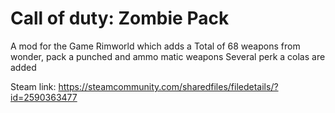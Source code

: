 # Call of duty: Zombie Pack
A mod for the Game Rimworld which adds a Total of 68 weapons from wonder, pack a punched and ammo matic weapons
Several perk a colas are added


Steam link: https://steamcommunity.com/sharedfiles/filedetails/?id=2590363477

